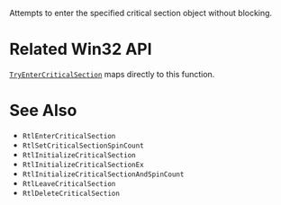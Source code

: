 Attempts to enter the specified critical section object without blocking.

# Related Win32 API
[`TryEnterCriticalSection`](https://learn.microsoft.com/en-us/windows/win32/api/synchapi/nf-synchapi-tryentercriticalsection) maps directly to this function.

# See Also
- `RtlEnterCriticalSection`
- `RtlSetCriticalSectionSpinCount`
- `RtlInitializeCriticalSection`
- `RtlInitializeCriticalSectionEx`
- `RtlInitializeCriticalSectionAndSpinCount`
- `RtlLeaveCriticalSection`
- `RtlDeleteCriticalSection`

